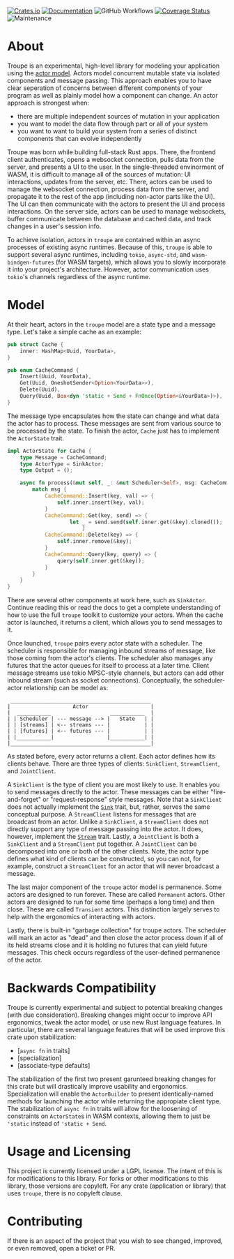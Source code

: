 [![Crates.io](https://img.shields.io/crates/v/troupe.svg)](https://crates.io/crates/troupe)
[![Documentation](https://docs.rs/troupe/badge.svg)](https://docs.rs/troupe/)
![GitHub Workflows](https://github.com/TylerBloom/troupe/actions/workflows/ci.yml/badge.svg)
[![Coverage Status](https://codecov.io/gh/TylerBloom/troupe/branch/main/graph/badge.svg)](https://codecov.io/gh/TylerBloom/troupe)
![Maintenance](https://img.shields.io/badge/Maintenance-Actively%20Developed-brightgreen.svg)

# About
Troupe is an experimental, high-level library for modeling your application using the [actor model](https://en.wikipedia.org/wiki/Actor_model).
Actors model concurrent mutable state via isolated components and message passing.
This approach enables you to have clear seperation of concerns between different components of your program as well as plainly model how a component can change.
An actor approach is strongest when:
  - there are multiple independent sources of mutation in your application
  - you want to model the data flow through part or all of your system
  - you want to want to build your system from a series of distinct components that can evolve independently

Troupe was born while building full-stack Rust apps. There, the frontend client authenticates, opens a websocket connection, pulls data from the server, and presents a UI to the user. In the single-threaded envinorment of WASM, it is difficult to manage all of the sources of mutation: UI interactions, updates from the server, etc. There, actors can be used to manage the websocket connection, process data from the server, and propagate it to the rest of the app (including non-actor parts like the UI). The UI can then communicate with the actors to present the UI and process interactions. On the server side, actors can be used to manage websockets, buffer communicate between the database and cached data, and track changes in a user's session info.

To achieve isolation, actors in `troupe` are contained within an async processes of existing async runtimes. Because of this, `troupe` is able to support several async runtimes, including `tokio`, `async-std`, and `wasm-bindgen-futures` (for WASM targets), which allows you to slowly incorporate it into your project's architecture. However, actor communication uses `tokio`'s channels regardless of the async runtime.

# Model
At their heart, actors in the `troupe` model are a state type and a message type.
Let's take a simple cache as an example:
```rust
pub struct Cache {
    inner: HashMap<Uuid, YourData>,
}

pub enum CacheCommand {
    Insert(Uuid, YourData),
    Get(Uuid, OneshotSender<Option<YourData>>),
    Delete(Uuid),
    Query(Uuid, Box<dyn 'static + Send + FnOnce(Option<&YourData>)>),
}
```

The message type encapsulates how the state can change and what data the actor has to process. These messages are sent from various source to be processed by the state. To finish the actor, `Cache` just has to implement the `ActorState` trait.
```rust
impl ActorState for Cache {
    type Message = CacheCommand;
    type ActorType = SinkActor;
    type Output = ();

    async fn process(&mut self, _: &mut Scheduler<Self>, msg: CacheCommand) {
        match msg {
            CacheCommand::Insert(key, val) => {
                self.inner.insert(key, val);
            }
            CacheCommand::Get(key, send) => {
            		let _ = send.send(self.inner.get(&key).cloned());
						}
            CacheCommand::Delete(key) => {
                self.inner.remove(&key);
            }
            CacheCommand::Query(key, query) => {
                query(self.inner.get(&key));
            }
        }
    }
}
```

There are several other components at work here, such as `SinkActor`. Continue reading this or read the docs to get a complete understanding of how to use the full `troupe` toolkit to customize your actors. When the cache actor is launched, it returns a client, which allows you to send messages to it.

Once launched, `troupe` pairs every actor state with a scheduler. The scheduler is responsible for managing inbound streams of message, like those coming from the actor's clients. The scheduler also manages any futures that the actor queues for itself to process at a later time. Client message streams use tokio MPSC-style channels, but actors can add other inbound stream (such as socket connections). Conceptually, the scheduler-actor relationship can be model as:
```
 _____________________________________________
|                    Actor                    |
|  ___________                   ___________  |
| | Scheduler | --- message --> |   State   | |
| | [streams] | <-- streams --- |           | |
| | [futures] | <-- futures --- |           | |
| |___________|                 |___________| |
|_____________________________________________|
```

As stated before, every actor returns a client. Each actor defines how its clients behave. There are three types of clients: `SinkClient`, `StreamClient`, and `JointClient`.

A `SinkClient` is the type of client you are most likely to use. It enables you to send messages directly to the actor. These messages can be either "fire-and-forget" or "request-response" style messages. Note that a `SinkClient` does not actually implement the [`Sink`](https://docs.rs/futures/latest/futures/sink/trait.Sink.html) trait, but, rather, serves the same conceptual purpose. A `StreamClient` listens for messages that are broadcast from an actor. Unlike a `SinkClient`, a `StreamClient` does not directly support any type of message passing into the actor. It does, however, implement the [`Stream`](https://docs.rs/futures/latest/futures/stream/trait.Stream.html) trait. Lastly, a `JointClient` is both a `SinkClient` and a `StreamClient` put together. A `JointClient` can be decomposed into one or both of the other clients. Note, the actor type defines what kind of clients can be constructed, so you can not, for example, construct a `StreamClient` for an actor that will never broadcast a message.

The last major component of the `troupe` actor model is permanence. Some actors are designed to run forever. These are called `Permanent` actors. Other actors are designed to run for some time (perhaps a long time) and then close. These are called `Transient` actors. This distinction largely serves to help with the ergonomics of interacting with actors.

Lastly, there is built-in "garbage collection" for troupe actors. The scheduler will mark an actor as "dead" and then close the actor process down if all of its held streams close and it is holding no futures that can yield future messages. This check occurs regardless of the user-defined permanence of the actor.

# Backwards Compatibility
Troupe is currently experimental and subject to potential breaking changes (with due consideration). Breaking changes might occur to improve API ergonomics, tweak the actor model, or use new Rust language features. In particular, there are several language features that will be used improve this crate upon stabilization:
 - [`async fn` in traits]
 - [specialization]
 - [associate-type defaults]

The stabilization of the first two present garunteed breaking changes for this crate but will drastically improve usability and ergonomics. Specialization will enable the `ActorBuilder` to present identically-named methods for launching the actor while returning the appropiate client type. The stabilization of `async fn` in traits will allow for the loosening of constraints on `ActorState`s in WASM contexts, allowing them to just be `'static` instead of `'static + Send`.

# Usage and Licensing
This project is currently licensed under a LGPL license. The intent of this is for modifications to this library. For forks or other modifications to this library, those versions are copyleft. For any crate (application or library) that uses `troupe`, there is no copyleft clause.

# Contributing
If there is an aspect of the project that you wish to see changed, improved, or even removed, open a ticket or PR.
